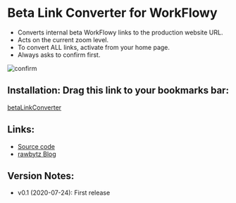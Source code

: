# Beta Link Converter for WorkFlowy
- Converts internal beta WorkFlowy links to the production website URL.
- Acts on the current zoom level. 
- To convert ALL links, activate from your home page.
- Always asks to confirm first.

![confirm](https://i.imgur.com/M5o2XAp.png)

## Installation: Drag this link to your bookmarks bar:

<a href="javascript:(function betaLinkConverter_0_1(){function toastMsg(str,sec,err){WF.showMessage(str,err);setTimeout(WF.hideMessage,(sec||2)*1e3)}function applyToEachItem(functionToApply,parent){functionToApply(parent);for(let child of parent.getChildren()){applyToEachItem(functionToApply,child)}}function findMatchingItems(itemPredicate,parent){const matches=[];function addIfMatch(item){if(itemPredicate(item)){matches.push(item)}}applyToEachItem(addIfMatch,parent);return matches}function convertItemBetaLinks(item,isNote){const content=isNote?item.getNote():item.getName();const nuContent=content.replace(/https:\/\/beta\.workflowy\.com/g,&quot;https://workflowy.com&quot;);isNote?WF.setItemNote(item,nuContent):WF.setItemName(item,nuContent)}const contentHasBetaLink=str=&gt;/https:\/\/beta\.workflowy\.com/.test(str);const isNotMirror=item=&gt;item.data.metadata.originalId===undefined;const current=WF.currentItem();const nameLinks=findMatchingItems(item=&gt;!item.isReadOnly()&amp;&amp;isNotMirror(item)&amp;&amp;contentHasBetaLink(item.getName()),current);const noteLinks=findMatchingItems(item=&gt;!item.isReadOnly()&amp;&amp;isNotMirror(item)&amp;&amp;contentHasBetaLink(item.getNote()),current);if(nameLinks.length===0&amp;&amp;noteLinks.length===0)return void toastMsg(&quot;No editable BETA links found!&quot;,5,true);if(confirm(`\nCONVERT BETA LINKS?\n\n${nameLinks.length} found in bullet NAMES\n${noteLinks.length} found in bullet NOTES`)){WF.editGroup(()=&gt;{nameLinks.forEach(item=&gt;convertItemBetaLinks(item,false));noteLinks.forEach(item=&gt;convertItemBetaLinks(item,true));toastMsg(`&lt;b&gt;${nameLinks.length+noteLinks.length} items with beta links converted!&lt;/b&gt;`,5)})}})();">betaLinkConverter</a>

## Links:
- [Source code](https://github.com/rawbytz/beta-link-converter/blob/master/betaLinkConverter.js)
- [rawbytz Blog](https://rawbytz.wordpress.com)


## Version Notes:
- v0.1 (2020-07-24): First release
